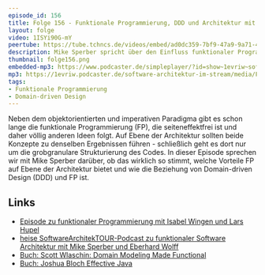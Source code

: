 ```yaml
---
episode_id: 156
title: Folge 156 - Funktionale Programmierung, DDD und Architektur mit Mike Sperber
layout: folge
video: 1ISYi90G-mY
peertube: https://tube.tchncs.de/videos/embed/ad0dc359-7bf9-47a9-9a71-4cbcfe2f7f95
description: Mike Sperber spricht über den Einfluss funktionaler Programmierung auf Architektur und Domain-driven Design (DDD)
thumbnail: folge156.png
embedded-mp3: https://www.podcaster.de/simpleplayer/?id=show~1evriw~software-architektur-im-stream~pod-0346b3c1ffbfe78de753ec081&v=1678874468
mp3: https://1evriw.podcaster.de/software-architektur-im-stream/media/Funktionale_Programmierung-_DDD_und_Architektur_mit_Mike_Sperber.mp3
tags:
- Funktionale Programmierung
- Domain-driven Design
---
```


Neben dem objektorientierten und imperativen Paradigma gibt es schon
lange die funktionale Programmierung (FP), die seiteneffektfrei ist
und daher völlig anderen Ideen folgt. Auf Ebene der Architektur
sollten beide Konzepte zu denselben Ergebnissen führen - schließlich
geht es dort nur um die grobgranulare Strukturierung des Codes. In
dieser Episode sprechen wir mit Mike Sperber darüber, ob das wirklich
so stimmt, welche Vorteile FP auf Ebene der Architektur bietet und wie
die Beziehung von Domain-driven Design (DDD) und FP ist.

## Links

- [Episode zu funktionaler Programmierung mit Isabel Wingen und Lars Hupel](https://software-architektur.tv/2021/10/29/folge89.html)
- [heise SoftwareArchitekTOUR-Podcast zu funktionaler Software
Architektur mit Mike Sperber und Eberhard Wolff](https://www.heise.de/blog/Episode-69-Funktionale-Softwarearchitektur-mit-Michael-Sperber-4656125.html)
- [Buch: Scott Wlaschin: Domain Modeling Made Functional](https://amzn.to/3LkvUFP)
- [Buch: Joshua Bloch Effective Java](https://amzn.to/3JjQ9Rj)
